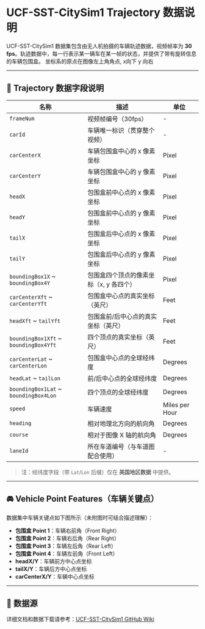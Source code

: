 # UCF-SST-CitySim1 Trajectory 数据说明

UCF-SST-CitySim1 数据集包含由无人机拍摄的车辆轨迹数据，视频帧率为 **30 fps**。轨迹数据中，每一行表示某一辆车在某一帧的状态，并提供了带有旋转信息的车辆包围盒。
坐标系的原点在图像左上角角点, x向下 y 向右

---

## 📌 Trajectory 数据字段说明

| 名称 | 描述 | 单位 |
|------|------|------|
| `frameNum` | 视频帧编号（30fps） | - |
| `carId` | 车辆唯一标识（贯穿整个视频） | - |
| `carCenterX` | 车辆包围盒中心的 x 像素坐标 | Pixel |
| `carCenterY` | 车辆包围盒中心的 y 像素坐标 | Pixel |
| `headX` | 包围盒前中心点的 x 像素坐标 | Pixel |
| `headY` | 包围盒前中心点的 y 像素坐标 | Pixel |
| `tailX` | 包围盒后中心点的 x 像素坐标 | Pixel |
| `tailY` | 包围盒后中心点的 y 像素坐标 | Pixel |
| `boundingBox1X` ~ `boundingBox4Y` | 包围盒四个顶点的像素坐标（x, y 各四个） | Pixel |
| `carCenterXft` ~ `carCenterYft` | 包围盒中心点的真实坐标（英尺） | Feet |
| `headXft` ~ `tailYft` | 包围盒前/后中心点的真实坐标（英尺） | Feet |
| `boundingBox1Xft` ~ `boundingBox4Yft` | 四个顶点的真实坐标（英尺） | Feet |
| `carCenterLat` ~ `carCenterLon` | 包围盒中心点的全球经纬度 | Degrees |
| `headLat` ~ `tailLon` | 前/后中心点的全球经纬度 | Degrees |
| `boundingBox1Lat` ~ `boundingBox4Lon` | 四个顶点的全球经纬度 | Degrees |
| `speed` | 车辆速度 | Miles per Hour |
| `heading` | 相对地理北方向的航向角 | Degrees |
| `course` | 相对于图像 X 轴的航向角 | Degrees |
| `laneId` | 所在车道编号（与车道图配合使用） | - |

> 注：经纬度字段（带 `Lat`/`Lon` 后缀）仅在 **美国地区数据** 中提供。

---

## 🚘 Vehicle Point Features（车辆关键点）

数据集中车辆关键点如下图所示（未附图时可结合描述理解）：

- **包围盒 Point 1**：车辆右前角（Front Right）
- **包围盒 Point 2**：车辆右后角（Rear Right）
- **包围盒 Point 3**：车辆左后角（Rear Left）
- **包围盒 Point 4**：车辆左前角（Front Left）
- **headX/Y**：车辆前方中心点坐标
- **tailX/Y**：车辆后方中心点坐标
- **carCenterX/Y**：车辆中心点坐标

---

## 📁 数据源

详细文档和数据下载请参考：[UCF-SST-CitySim1 GitHub Wiki](https://github.com/UCF-SST-Lab/UCF-SST-CitySim1-Dataset/wiki)
